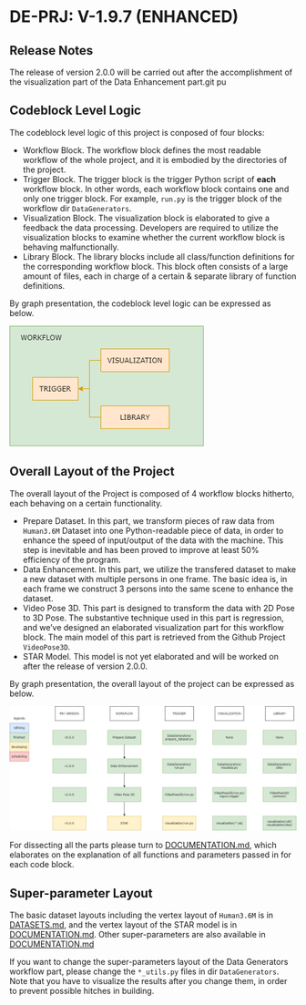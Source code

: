 # DE-PRJ: V-1.9.7 (ENHANCED)

## Release Notes

The release of version 2.0.0 will be carried out after the accomplishment of the visualization part of the Data Enhancement part.git pu

## Codeblock Level Logic

The codeblock level logic of this project is conposed of four blocks:

-   Workflow Block. The workflow block defines the most readable workflow of the whole project, and it is embodied by the directories of the project.
-   Trigger Block. The trigger block is the trigger Python script of **each** workflow block. In other words, each workflow block contains one and only one trigger block. For example, `run.py` is the trigger block of the workflow dir `DataGenerators`.
-   Visualization Block. The visualization block is elaborated to give a feedback the data processing. Developers are required to utilize the visualization blocks to examine whether the current workflow block is behaving malfunctionally. 
-   Library Block. The library blocks include all class/function definitions for the corresponding workflow block. This block often consists of a large amount of files, each in charge of a certain & separate library of function definitions.

By graph presentation, the codeblock level logic can be expressed as below.

![BlockLogic](./Graphs/BlockLogic.png)

## Overall Layout of the Project

The overall layout of the Project is composed of 4 workflow blocks hitherto, each behaving on a certain functionality.

-   Prepare Dataset. In this part, we transform pieces of raw data from `Human3.6M` Dataset into one Python-readable piece of data, in order to enhance the speed of input/output of the data with the machine. This step is inevitable and has been proved to improve at least 50% efficiency of the program.
-   Data Enhancement. In this part, we utilize the transfered dataset to make a new dataset with multiple persons in one frame. The basic idea is, in each frame we construct 3 persons into the same scene to enhance the dataset.
-   Video Pose 3D. This part is designed to transform the data with 2D Pose to 3D Pose. The substantive technique used in this part is regression, and we’ve designed an elaborated visualization part for this workflow block. The main model of this part is retrieved from the Github Project `VideoPose3D`.
-   STAR Model. This model is not yet elaborated and will be worked on after the release of version 2.0.0.

By graph presentation, the overall layout of the project can be expressed as below.

![OverallLayout](./Graphs/OverallLayout.png)

For dissecting all the parts please turn to [DOCUMENTATION.md](./DOCUMENTATION.md), which elaborates on the explanation of all functions and parameters passed in for each code block.

## Super-parameter Layout

The basic dataset layouts including the vertex layout of `Human3.6M` is in [DATASETS.md](./DATASETS.md), and the vertex layout of the STAR model is in [DOCUMENTATION.md](./DOCUMENTATION.md). Other super-parameters are also available in [DOCUMENTATION.md](./DOCUMENTATION.md)

If you want to change the super-parameters layout of the Data Generators workflow part, please change the `*_utils.py` files in dir `DataGenerators`. Note that you have to visualize the results after you change them, in order to prevent possible hitches in building.

